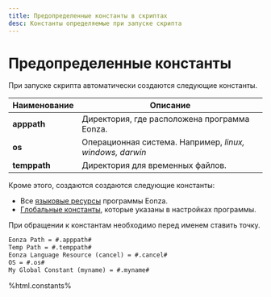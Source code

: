 ```yaml
---
title: Предопределенные константы в скриптах
desc: Константы определяемые при запуске скрипта 
---
```

# Предопределенные константы

При запуске скрипта автоматически создаются следующие константы.

Наименование | Описание
------------|------------
**apppath** | Директория, где расположена программа Eonza.
**os** | Операционная система. Например, *linux, windows, darwin*
**temppath** | Директория для временных файлов.

Кроме этого, создаются создаются следующие константы:

* Все [языковые ресурсы](https://github.com/gentee/eonza-assets/blob/master/languages/en.yaml) программы Eonza.
* [Глобальные константы](settings.html), которые указаны в настройках программы.

При обращении к константам необходимо перед именем ставить точку.

``` txt
Eonza Path = #.apppath#
Temp Path = #.temppath#
Eonza Language Resource (cancel) = #.cancel#  
OS = #.os#
My Global Constant (myname) = #.myname#
```

%html.constants%
